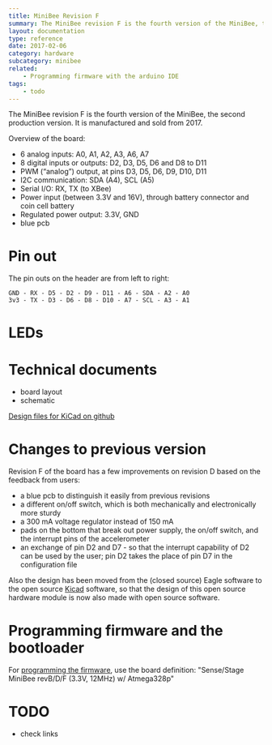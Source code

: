 ```yaml
---
title: MiniBee Revision F
summary: The MiniBee revision F is the fourth version of the MiniBee, the second production version. It is manufactured and sold from 2017.
layout: documentation
type: reference
date: 2017-02-06
category: hardware
subcategory: minibee
related: 
    - Programming firmware with the arduino IDE
tags:
    - todo
---
```


The MiniBee revision F is the fourth version of the MiniBee, the second production version. It is manufactured and sold from 2017.


Overview of the board:

* 6 analog inputs: A0, A1, A2, A3, A6, A7
* 8 digital inputs or outputs: D2, D3, D5, D6 and D8 to D11
* PWM (“analog”) output, at pins D3, D5, D6, D9, D10, D11
* I2C communication: SDA (A4), SCL (A5)
* Serial I/O: RX, TX (to XBee)
* Power input (between 3.3V and 16V), through battery connector and coin cell battery
* Regulated power output: 3.3V, GND
* blue pcb

# Pin out

The pin outs on the header are from left to right:

    GND - RX - D5 - D2 - D9 - D11 - A6 - SDA - A2 - A0
    3v3 - TX - D3 - D6 - D8 - D10 - A7 - SCL - A3 - A1


# LEDs


# Technical documents

* board layout
* schematic

[Design files for KiCad on github](https://github.com/sensestage/minibee_hardware/tree/master/minibee/revF)

# Changes to previous version

Revision F of the board has a few improvements on revision D based on the feedback from users:

* a blue pcb to distinguish it easily from previous revisions
* a different on/off switch, which is both mechanically and electronically more sturdy
* a 300 mA voltage regulator instead of 150 mA
* pads on the bottom that break out power supply, the on/off switch, and the interrupt pins of the accelerometer
* an exchange of pin D2 and D7 - so that the interrupt capability of D2 can be used by the user; pin D2 takes the place of pin D7 in the configuration file

Also the design has been moved from the (closed source) Eagle software to the open source [Kicad](http://kicad-pcb.org/) software, so that the design of this open source hardware module is now also made with open source software.


# Programming firmware and the bootloader

For [programming the firmware](programming-firmware-with-the-arduino-ide), use the board definition: "Sense/Stage MiniBee revB/D/F (3.3V, 12MHz) w/ Atmega328p"


# TODO

- check links
